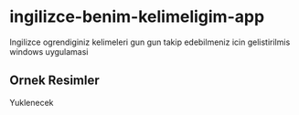 ﻿# ingilizce-benim-kelimeligim-app
Ingilizce ogrendiginiz kelimeleri gun gun takip edebilmeniz icin gelistirilmis windows uygulamasi

## Ornek Resimler
Yuklenecek